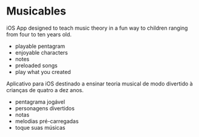 # Musicables

iOS App designed to teach music theory in a fun way to children ranging
from four to ten years old.

- playable pentagram
- enjoyable characters
- notes
- preloaded songs
- play what you created

Aplicativo para iOS destinado a ensinar teoria musical de modo divertido
à crianças de quatro a dez anos.

- pentagrama jogável
- personagens divertidos
- notas
- melodias pré-carregadas
- toque suas músicas
